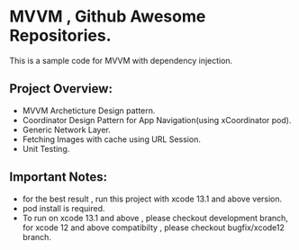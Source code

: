 # MVVM , Github Awesome Repositories.


This is a sample code for MVVM with dependency injection.


## Project Overview: 

- MVVM Archeticture Design pattern.
- Coordinator Design Pattern for App Navigation(using xCoordinator pod).
- Generic Network Layer.
- Fetching Images with cache using URL Session.
- Unit Testing.

## Important Notes:
- for the best result , run this project with xcode 13.1 and above version.
- pod install is required.
- To run on xcode 13.1 and above , please checkout development branch,
for xcode 12 and above compatibilty , please checkout bugfix/xcode12 branch.
